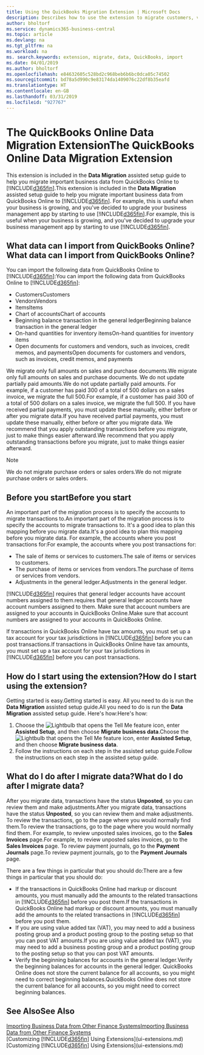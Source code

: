 ```yaml
---
title: Using the QuickBooks Migration Extension | Microsoft Docs
description: Describes how to use the extension to migrate customers, vendors, items, and accounts from QuickBooks Online to Business Central.
author: bholtorf
ms.service: dynamics365-business-central
ms.topic: article
ms.devlang: na
ms.tgt_pltfrm: na
ms.workload: na
ms. search.keywords: extension, migrate, data, QuickBooks, import
ms.date: 04/01/2019
ms.author: bholtorf
ms.openlocfilehash: e84632605c528bd2c968beb6b6bc0dca05c74502
ms.sourcegitcommit: bd78a5d990c9e83174da1409076c22df8b35eafd
ms.translationtype: HT
ms.contentlocale: en-GB
ms.lasthandoff: 03/31/2019
ms.locfileid: "927767"
---
```

# <a name="the-quickbooks-online-data-migration-extension"></a><span data-ttu-id="f716e-103">The QuickBooks Online Data Migration Extension</span><span class="sxs-lookup"><span data-stu-id="f716e-103">The QuickBooks Online Data Migration Extension</span></span>
<span data-ttu-id="f716e-104">This extension is included in the **Data Migration** assisted setup guide to help you migrate important business data from QuickBooks Online to [!INCLUDE[d365fin](includes/d365fin_md.md)].</span><span class="sxs-lookup"><span data-stu-id="f716e-104">This extension is included in the **Data Migration** assisted setup guide to help you migrate important business data from QuickBooks Online to [!INCLUDE[d365fin](includes/d365fin_md.md)].</span></span> <span data-ttu-id="f716e-105">For example, this is useful when your business is growing, and you've decided to upgrade your business management app by starting to use [!INCLUDE[d365fin](includes/d365fin_md.md)].</span><span class="sxs-lookup"><span data-stu-id="f716e-105">For example, this is useful when your business is growing, and you've decided to upgrade your business management app by starting to use [!INCLUDE[d365fin](includes/d365fin_md.md)].</span></span>

## <a name="what-data-can-i-import-from-quickbooks-online"></a><span data-ttu-id="f716e-106">What data can I import from QuickBooks Online?</span><span class="sxs-lookup"><span data-stu-id="f716e-106">What data can I import from QuickBooks Online?</span></span>
<span data-ttu-id="f716e-107">You can import the following data from QuickBooks Online to [!INCLUDE[d365fin](includes/d365fin_md.md)]:</span><span class="sxs-lookup"><span data-stu-id="f716e-107">You can import the following data from QuickBooks Online to [!INCLUDE[d365fin](includes/d365fin_md.md)]:</span></span>  

* <span data-ttu-id="f716e-108">Customers</span><span class="sxs-lookup"><span data-stu-id="f716e-108">Customers</span></span>
* <span data-ttu-id="f716e-109">Vendors</span><span class="sxs-lookup"><span data-stu-id="f716e-109">Vendors</span></span>
* <span data-ttu-id="f716e-110">Items</span><span class="sxs-lookup"><span data-stu-id="f716e-110">Items</span></span>
* <span data-ttu-id="f716e-111">Chart of accounts</span><span class="sxs-lookup"><span data-stu-id="f716e-111">Chart of accounts</span></span>
* <span data-ttu-id="f716e-112">Beginning balance transaction in the general ledger</span><span class="sxs-lookup"><span data-stu-id="f716e-112">Beginning balance transaction in the general ledger</span></span>
* <span data-ttu-id="f716e-113">On-hand quantities for inventory items</span><span class="sxs-lookup"><span data-stu-id="f716e-113">On-hand quantities for inventory items</span></span>
* <span data-ttu-id="f716e-114">Open documents for customers and vendors, such as invoices, credit memos, and payments</span><span class="sxs-lookup"><span data-stu-id="f716e-114">Open documents for customers and vendors, such as invoices, credit memos, and payments</span></span>

<span data-ttu-id="f716e-115">We migrate only full amounts on sales and purchase documents.</span><span class="sxs-lookup"><span data-stu-id="f716e-115">We migrate only full amounts on sales and purchase documents.</span></span> <span data-ttu-id="f716e-116">We do not update partially paid amounts.</span><span class="sxs-lookup"><span data-stu-id="f716e-116">We do not update partially paid amounts.</span></span> <span data-ttu-id="f716e-117">For example, if a customer has paid 300 of a total of 500 dollars on a sales invoice, we migrate the full 500.</span><span class="sxs-lookup"><span data-stu-id="f716e-117">For example, if a customer has paid 300 of a total of 500 dollars on a sales invoice, we migrate the full 500.</span></span> <span data-ttu-id="f716e-118">If you have received partial payments, you must update these manually, either before or after you migrate data.</span><span class="sxs-lookup"><span data-stu-id="f716e-118">If you have received partial payments, you must update these manually, either before or after you migrate data.</span></span> <span data-ttu-id="f716e-119">We recommend that you apply outstanding transactions before you migrate, just to make things easier afterward.</span><span class="sxs-lookup"><span data-stu-id="f716e-119">We recommend that you apply outstanding transactions before you migrate, just to make things easier afterward.</span></span>

> [!NOTE]  
>   <span data-ttu-id="f716e-120">We do not migrate purchase orders or sales orders.</span><span class="sxs-lookup"><span data-stu-id="f716e-120">We do not migrate purchase orders or sales orders.</span></span>

## <a name="before-you-start"></a><span data-ttu-id="f716e-121">Before you start</span><span class="sxs-lookup"><span data-stu-id="f716e-121">Before you start</span></span>
<span data-ttu-id="f716e-122">An important part of the migration process is to specify the accounts to migrate transactions to.</span><span class="sxs-lookup"><span data-stu-id="f716e-122">An important part of the migration process is to specify the accounts to migrate transactions to.</span></span> <span data-ttu-id="f716e-123">It's a good idea to plan this mapping before you migrate data.</span><span class="sxs-lookup"><span data-stu-id="f716e-123">It's a good idea to plan this mapping before you migrate data.</span></span> <span data-ttu-id="f716e-124">For example, the accounts where you post transactions for:</span><span class="sxs-lookup"><span data-stu-id="f716e-124">For example, the accounts where you post transactions for:</span></span>  

* <span data-ttu-id="f716e-125">The sale of items or services to customers.</span><span class="sxs-lookup"><span data-stu-id="f716e-125">The sale of items or services to customers.</span></span>
* <span data-ttu-id="f716e-126">The purchase of items or services from vendors.</span><span class="sxs-lookup"><span data-stu-id="f716e-126">The purchase of items or services from vendors.</span></span>  
* <span data-ttu-id="f716e-127">Adjustments in the general ledger.</span><span class="sxs-lookup"><span data-stu-id="f716e-127">Adjustments in the general ledger.</span></span>  

[!INCLUDE[d365fin](includes/d365fin_md.md)] <span data-ttu-id="f716e-128">requires that general ledger accounts have account numbers assigned to them.</span><span class="sxs-lookup"><span data-stu-id="f716e-128">requires that general ledger accounts have account numbers assigned to them.</span></span> <span data-ttu-id="f716e-129">Make sure that account numbers are assigned to your accounts in QuickBooks Online.</span><span class="sxs-lookup"><span data-stu-id="f716e-129">Make sure that account numbers are assigned to your accounts in QuickBooks Online.</span></span>

<span data-ttu-id="f716e-130">If transactions in QuickBooks Online have tax amounts, you must set up a tax account for your tax jurisdictions in [!INCLUDE[d365fin](includes/d365fin_md.md)] before you can post transactions.</span><span class="sxs-lookup"><span data-stu-id="f716e-130">If transactions in QuickBooks Online have tax amounts, you must set up a tax account for your tax jurisdictions in [!INCLUDE[d365fin](includes/d365fin_md.md)] before you can post transactions.</span></span>

## <a name="how-do-i-start-using-the-extension"></a><span data-ttu-id="f716e-131">How do I start using the extension?</span><span class="sxs-lookup"><span data-stu-id="f716e-131">How do I start using the extension?</span></span>
<span data-ttu-id="f716e-132">Getting started is easy.</span><span class="sxs-lookup"><span data-stu-id="f716e-132">Getting started is easy.</span></span> <span data-ttu-id="f716e-133">All you need to do is run the **Data Migration** assisted setup guide.</span><span class="sxs-lookup"><span data-stu-id="f716e-133">All you need to do is run the **Data Migration** assisted setup guide.</span></span> <span data-ttu-id="f716e-134">Here's how:</span><span class="sxs-lookup"><span data-stu-id="f716e-134">Here's how:</span></span>

1. <span data-ttu-id="f716e-135">Choose the ![Lightbulb that opens the Tell Me feature](media/ui-search/search_small.png "Tell me what you want to do") icon, enter **Assisted Setup**, and then choose **Migrate business data**.</span><span class="sxs-lookup"><span data-stu-id="f716e-135">Choose the ![Lightbulb that opens the Tell Me feature](media/ui-search/search_small.png "Tell me what you want to do") icon, enter **Assisted Setup**, and then choose **Migrate business data**.</span></span>
2. <span data-ttu-id="f716e-136">Follow the instructions on each step in the assisted setup guide.</span><span class="sxs-lookup"><span data-stu-id="f716e-136">Follow the instructions on each step in the assisted setup guide.</span></span>

## <a name="what-do-i-do-after-i-migrate-data"></a><span data-ttu-id="f716e-137">What do I do after I migrate data?</span><span class="sxs-lookup"><span data-stu-id="f716e-137">What do I do after I migrate data?</span></span>
<span data-ttu-id="f716e-138">After you migrate data, transactions have the status **Unposted**, so you can review them and make adjustments.</span><span class="sxs-lookup"><span data-stu-id="f716e-138">After you migrate data, transactions have the status **Unposted**, so you can review them and make adjustments.</span></span> <span data-ttu-id="f716e-139">To review the transactions, go to the page where you would normally find them.</span><span class="sxs-lookup"><span data-stu-id="f716e-139">To review the transactions, go to the page where you would normally find them.</span></span> <span data-ttu-id="f716e-140">For example, to review unposted sales invoices, go to the **Sales Invoices** page.</span><span class="sxs-lookup"><span data-stu-id="f716e-140">For example, to review unposted sales invoices, go to the **Sales Invoices** page.</span></span> <span data-ttu-id="f716e-141">To review payment journals, go to the **Payment Journals** page.</span><span class="sxs-lookup"><span data-stu-id="f716e-141">To review payment journals, go to the **Payment Journals** page.</span></span>   

<span data-ttu-id="f716e-142">There are a few things in particular that you should do:</span><span class="sxs-lookup"><span data-stu-id="f716e-142">There are a few things in particular that you should do:</span></span>

* <span data-ttu-id="f716e-143">If the transactions in QuickBooks Online had markup or discount amounts, you must manually add the amounts to the related transactions in [!INCLUDE[d365fin](includes/d365fin_md.md)] before you post them.</span><span class="sxs-lookup"><span data-stu-id="f716e-143">If the transactions in QuickBooks Online had markup or discount amounts, you must manually add the amounts to the related transactions in [!INCLUDE[d365fin](includes/d365fin_md.md)] before you post them.</span></span>
* <span data-ttu-id="f716e-144">If you are using value added tax (VAT), you may need to add a business posting group and a product posting group to the posting setup so that you can post VAT amounts.</span><span class="sxs-lookup"><span data-stu-id="f716e-144">If you are using value added tax (VAT), you may need to add a business posting group and a product posting group to the posting setup so that you can post VAT amounts.</span></span>
* <span data-ttu-id="f716e-145">Verify the beginning balances for accounts in the general ledger.</span><span class="sxs-lookup"><span data-stu-id="f716e-145">Verify the beginning balances for accounts in the general ledger.</span></span> <span data-ttu-id="f716e-146">QuickBooks Online does not store the current balance for all accounts, so you might need to correct beginning balances.</span><span class="sxs-lookup"><span data-stu-id="f716e-146">QuickBooks Online does not store the current balance for all accounts, so you might need to correct beginning balances.</span></span>

## <a name="see-also"></a><span data-ttu-id="f716e-147">See Also</span><span class="sxs-lookup"><span data-stu-id="f716e-147">See Also</span></span>
[<span data-ttu-id="f716e-148">Importing Business Data from Other Finance Systems</span><span class="sxs-lookup"><span data-stu-id="f716e-148">Importing Business Data from Other Finance Systems</span></span>](across-import-data-configuration-packages.md)  
<span data-ttu-id="f716e-149">[Customizing [!INCLUDE[d365fin](includes/d365fin_md.md)] Using Extensions](ui-extensions.md)</span><span class="sxs-lookup"><span data-stu-id="f716e-149">[Customizing [!INCLUDE[d365fin](includes/d365fin_md.md)] Using Extensions](ui-extensions.md)</span></span>  

